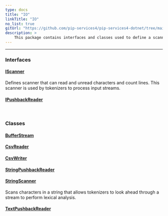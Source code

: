 ```yaml
---
type: docs
title: "IO"
linkTitle: "IO"
no_list: true
gitUrl: "https://github.com/pip-services4/pip-services4-dotnet/tree/main/pip-services4-expressions-dotnet"
description: >
    This package contains interfaces and classes used to define a scanner.
---
```

---
<div class="module-body"> 

### Interfaces

#### [IScanner](iscanner)
Defines scanner that can read and unread characters and count lines. This scanner is used by tokenizers to process input streams.

#### [IPushbackReader](ipushback_reader)


<br>

### Classes

#### [BufferStream](buffer_stream)

#### [CsvReader](csv_reader)

#### [CsvWriter](csv_writer)

#### [StringPushbackReader](string_pushback_reader)

#### [StringScanner](string_scanner)
Scans characters in a string that allows tokenizers to look ahead through a stream to perform lexical analysis.

#### [TextPushbackReader](text_pushback_reader)



</div>


